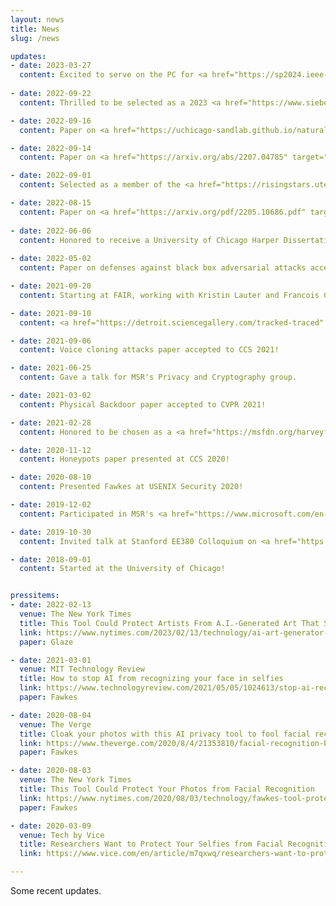 ```yaml
---
layout: news
title: News
slug: /news

updates:
- date: 2023-03-27
  content: Excited to serve on the PC for <a href="https://sp2024.ieee-security.org/" target="_blank>IEEE Security and Privacy 2024.</a>
  
- date: 2022-09-22
  content: Thrilled to be selected as a 2023 <a href="https://www.siebelscholars.com/scholar-profile/3715/" target="_blank">Siebel Scholar!</a>

- date: 2022-09-16
  content: Paper on <a href="https://uchicago-sandlab.github.io/naturalbackdoors/" target="_blank" class="blog-post-title">finding naturally occuring backdoor datasets</a> accepted to NeurIPS 2022!

- date: 2022-09-14
  content: Paper on <a href="https://arxiv.org/abs/2207.04785" target="_blank" class="blog-post-title">attacking lattice cryptography with transformers</a> accepted to NeurIPS 2022!

- date: 2022-09-01
  content: Selected as a member of the <a href="https://risingstars.utexas.edu/" target="_blank" class="blog-post-title">EECS Rising Stars 2022</a> cohort.

- date: 2022-08-15
  content: Paper on <a href="https://arxiv.org/pdf/2205.10686.pdf" target="_blank">post-breach model recovery</a> accepted to CCS 2022!
  
- date: 2022-06-06
  content: Honored to receive a University of Chicago Harper Dissertation fellowship.
  
- date: 2022-05-02
  content: Paper on defenses against black box adversarial attacks accepted to USENIX 2022!

- date: 2021-09-20
  content: Starting at FAIR, working with Kristin Lauter and Francois Charton.

- date: 2021-09-10
  content: <a href="https://detroit.sciencegallery.com/tracked-traced" target="_blank" class="blog-post-title">Tracked and Traced</a> exhibit, which I helped curate, opened at Science Gallery Detroit.

- date: 2021-09-06
  content: Voice cloning attacks paper accepted to CCS 2021!

- date: 2021-06-25
  content: Gave a talk for MSR's Privacy and Cryptography group.	

- date: 2021-03-02
  content: Physical Backdoor paper accepted to CVPR 2021!

- date: 2021-02-28
  content: Honored to be chosen as a <a href="https://msfdn.org/harveyfellows/overview/" target="_blank" class="blog-post-title">Harvey Fellow</a>.

- date: 2020-11-12
  content: Honeypots paper presented at CCS 2020!

- date: 2020-08-10
  content: Presented Fawkes at USENIX Security 2020!

- date: 2019-12-02
  content: Participated in MSR's <a href="https://www.microsoft.com/en-us/research/video/private-ai-bootcamp-competition-team-7/" target="_blank">Private AI Boot Camp</a>.

- date: 2019-10-30
  content: Invited talk at Stanford EE380 Colloquium on <a href="https://ee.stanford.edu/event/seminar/ee380-computer-systems-colloquium-presents-persistent -and-unforgeable-watermarks" target="_blank">watermarking Deep Neural Networks</a>.

- date: 2018-09-01
  content: Started at the University of Chicago!


pressitems:
- date: 2022-02-13
  venue: The New York Times
  title: This Tool Could Protect Artists From A.I.-Generated Art That Steals Their Style
  link: https://www.nytimes.com/2023/02/13/technology/ai-art-generator-lensa-stable-diffusion.html
  paper: Glaze

- date: 2021-03-01
  venue: MIT Technology Review
  title: How to stop AI from recognizing your face in selfies
  link: https://www.technologyreview.com/2021/05/05/1024613/stop-ai-recognizing-your-face-selfies-machine-learning-facial-recognition-clearview/
  paper: Fawkes

- date: 2020-08-04
  venue: The Verge
  title: Cloak your photos with this AI privacy tool to fool facial recognition
  link: https://www.theverge.com/2020/8/4/21353810/facial-recognition-block-ai-selfie-cloaking-fawkes
  paper: Fawkes

- date: 2020-08-03
  venue: The New York Times
  title: This Tool Could Protect Your Photos from Facial Recognition
  link: https://www.nytimes.com/2020/08/03/technology/fawkes-tool-protects-photos-from-facial-recognition.html
  paper: Fawkes

- date: 2020-03-09
  venue: Tech by Vice
  title: Researchers Want to Protect Your Selfies from Facial Recognition
  link: https://www.vice.com/en/article/m7qxwq/researchers-want-to-protect-your-selfies-from-facial-recognition

---
```


Some recent updates.
<br />

